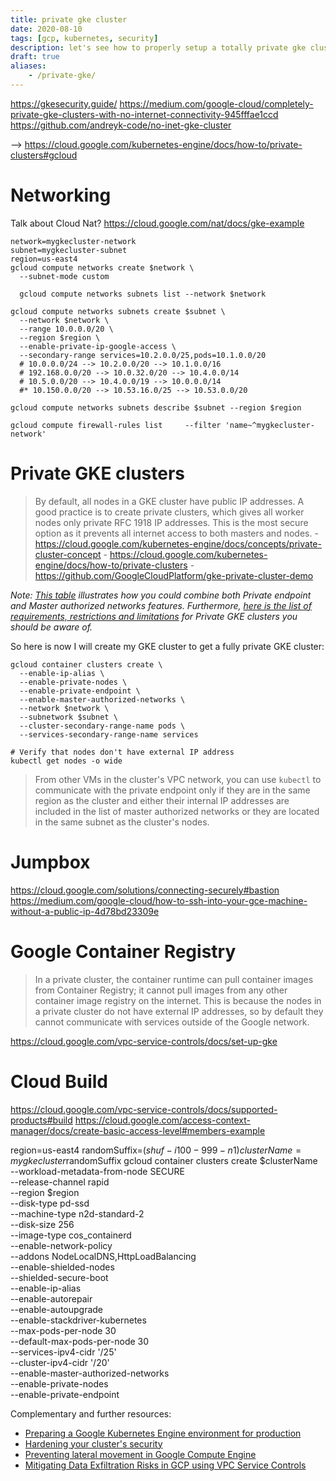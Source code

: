 ```yaml
---
title: private gke cluster
date: 2020-08-10
tags: [gcp, kubernetes, security]
description: let's see how to properly setup a totally private gke cluster
draft: true
aliases:
    - /private-gke/
---
```

https://gkesecurity.guide/
https://medium.com/google-cloud/completely-private-gke-clusters-with-no-internet-connectivity-945fffae1ccd
https://github.com/andreyk-code/no-inet-gke-cluster


--> https://cloud.google.com/kubernetes-engine/docs/how-to/private-clusters#gcloud

# Networking

Talk about Cloud Nat? https://cloud.google.com/nat/docs/gke-example

```
network=mygkecluster-network
subnet=mygkecluster-subnet
region=us-east4
gcloud compute networks create $network \
  --subnet-mode custom

  gcloud compute networks subnets list --network $network

gcloud compute networks subnets create $subnet \
  --network $network \
  --range 10.0.0.0/20 \
  --region $region \
  --enable-private-ip-google-access \
  --secondary-range services=10.2.0.0/25,pods=10.1.0.0/20
  # 10.0.0.0/24 --> 10.2.0.0/20 --> 10.1.0.0/16
  # 192.168.0.0/20 --> 10.0.32.0/20 --> 10.4.0.0/14
  # 10.5.0.0/20 --> 10.4.0.0/19 --> 10.0.0.0/14
  #* 10.150.0.0/20 --> 10.53.16.0/25 --> 10.53.0.0/20

gcloud compute networks subnets describe $subnet --region $region

gcloud compute firewall-rules list     --filter 'name~^mygkecluster-network'
```

# Private GKE clusters

> By default, all nodes in a GKE cluster have public IP addresses. A good practice is to create private clusters, which gives all worker nodes only private RFC 1918 IP addresses. This is the most secure option as it prevents all internet access to both masters and nodes.
    - https://cloud.google.com/kubernetes-engine/docs/concepts/private-cluster-concept
    - https://cloud.google.com/kubernetes-engine/docs/how-to/private-clusters
    - https://github.com/GoogleCloudPlatform/gke-private-cluster-demo

_Note: [This table](https://cloud.google.com/kubernetes-engine/docs/concepts/private-cluster-concept#overview) illustrates how you could combine both Private endpoint and Master authorized networks features. Furthermore, [here is the list of requirements, restrictions and limitations](https://cloud.google.com/kubernetes-engine/docs/how-to/private-clusters#req_res_lim) for Private GKE clusters you should be aware of._

So here is now I will create my GKE cluster to get a fully private GKE cluster:
```
gcloud container clusters create \
  --enable-ip-alias \
  --enable-private-nodes \
  --enable-private-endpoint \
  --enable-master-authorized-networks \
  --network $network \
  --subnetwork $subnet \
  --cluster-secondary-range-name pods \
  --services-secondary-range-name services

# Verify that nodes don't have external IP address
kubectl get nodes -o wide
```

> From other VMs in the cluster's VPC network, you can use `kubectl` to communicate with the private endpoint only if they are in the same region as the cluster and either their internal IP addresses are included in the list of master authorized networks or they are located in the same subnet as the cluster's nodes.

# Jumpbox

https://cloud.google.com/solutions/connecting-securely#bastion
https://medium.com/google-cloud/how-to-ssh-into-your-gce-machine-without-a-public-ip-4d78bd23309e

# Google Container Registry

> In a private cluster, the container runtime can pull container images from Container Registry; it cannot pull images from any other container image registry on the internet. This is because the nodes in a private cluster do not have external IP addresses, so by default they cannot communicate with services outside of the Google network.

https://cloud.google.com/vpc-service-controls/docs/set-up-gke

# Cloud Build

https://cloud.google.com/vpc-service-controls/docs/supported-products#build
https://cloud.google.com/access-context-manager/docs/create-basic-access-level#members-example



region=us-east4
randomSuffix=$(shuf -i 100-999 -n 1)
clusterName=mygkecluster$randomSuffix
gcloud container clusters create $clusterName \
    --workload-metadata-from-node SECURE \
    --release-channel rapid \
    --region $region \
    --disk-type pd-ssd \
    --machine-type n2d-standard-2 \
    --disk-size 256 \
    --image-type cos_containerd \
    --enable-network-policy \
    --addons NodeLocalDNS,HttpLoadBalancing \
    --enable-shielded-nodes \
    --shielded-secure-boot \
    --enable-ip-alias \
    --enable-autorepair \
    --enable-autoupgrade \
    --enable-stackdriver-kubernetes \
    --max-pods-per-node 30 \
    --default-max-pods-per-node 30 \
    --services-ipv4-cidr '/25' \
    --cluster-ipv4-cidr '/20' \
    --enable-master-authorized-networks \
    --enable-private-nodes \
    --enable-private-endpoint

Complementary and further resources:
- [Preparing a Google Kubernetes Engine environment for production](https://cloud.google.com/solutions/prep-kubernetes-engine-for-prod)
- [Hardening your cluster's security](https://cloud.google.com/kubernetes-engine/docs/how-to/hardening-your-cluster)
- [Preventing lateral movement in Google Compute Engine](https://cloud.google.com/blog/products/identity-security/preventing-lateral-movement-in-google-compute-engine)
- [Mitigating Data Exfiltration Risks in GCP using VPC Service Controls](https://medium.com/google-cloud/mitigating-data-exfiltration-risks-in-gcp-using-vpc-service-controls-part-1-82e2b440197)